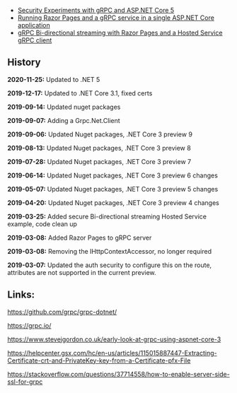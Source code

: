 
<ul>	
 <li><a href="https://damienbod.com/2019/03/06/security-experiments-with-grpc-and-asp-net-core-3-0/">Security Experiments with gRPC and ASP.NET Core 5</a></li>
 <li><a href="https://damienbod.com/2019/03/08/running-razor-pages-and-a-grpc-service-in-a-single-asp-net-core-application/">Running Razor Pages and a gRPC service in a single ASP.NET Core application</a></li>
 <li><a href="https://damienbod.com/2019/03/25/grpc-bi-directional-streaming-with-razor-pages-and-a-hosted-service-grpc-client/">gRPC Bi-directional streaming with Razor Pages and a Hosted Service gRPC client</a></li>
</ul>

## History

<strong>2020-11-25:</strong> Updated to .NET 5

<strong>2019-12-17:</strong> Updated to .NET Core 3.1, fixed certs

<strong>2019-09-14:</strong> Updated nuget packages

<strong>2019-09-07:</strong> Adding a Grpc.Net.Client 

<strong>2019-09-06:</strong> Updated Nuget packages, .NET Core 3 preview 9

<strong>2019-08-13:</strong> Updated Nuget packages, .NET Core 3 preview 8

<strong>2019-07-28:</strong> Updated Nuget packages, .NET Core 3 preview 7

<strong>2019-06-14:</strong> Updated Nuget packages, .NET Core 3 preview 6 changes

<strong>2019-05-07:</strong> Updated Nuget packages, .NET Core 3 preview 5 changes

<strong>2019-04-20:</strong> Updated Nuget packages, .NET Core 3 preview 4 changes

<strong>2019-03-25:</strong> Added secure Bi-directional streaming Hosted Service example, code clean up

<strong>2019-03-08:</strong> Added Razor Pages to gRPC server

<strong>2019-03-08:</strong> Removing the IHttpContextAccessor, no longer required

<strong>2019-03-07:</strong> Updated the auth security to configure this on the route, attributes are not supported in the current preview.

## Links:

https://github.com/grpc/grpc-dotnet/

https://grpc.io/

https://www.stevejgordon.co.uk/early-look-at-grpc-using-aspnet-core-3

https://helpcenter.gsx.com/hc/en-us/articles/115015887447-Extracting-Certificate-crt-and-PrivateKey-key-from-a-Certificate-pfx-File

https://stackoverflow.com/questions/37714558/how-to-enable-server-side-ssl-for-grpc

